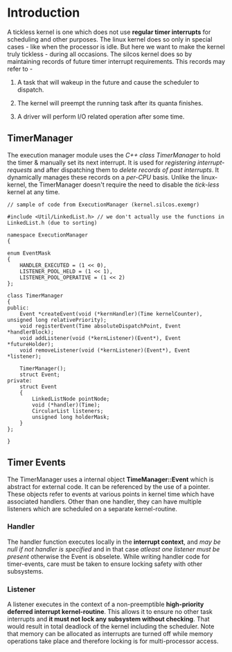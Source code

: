 # Introduction
A tickless kernel is one which does not use **regular timer interrupts** for scheduling and other purposes. The linux kernel does so only in special cases - like when the processor is idle. But here we want to make the kernel truly tickless - during all occasions. The silcos kernel does so by maintaining records of future timer interrupt requirements. This records may refer to -

1. A task that will wakeup in the future and cause the scheduler to dispatch.

2. The kernel will preempt the running task after its quanta finishes.

3. A driver will perform I/O related operation after some time.

## TimerManager
The execution manager module uses the _C++ class TimerManager_ to hold the timer & manually set its next interrupt. It is used for _registering interrupt-requests_ and after dispatching them to _delete records of past interrupts_. It dynamically manages these records on a _per-CPU_ basis. Unlike the linux-kernel, the TimerManager doesn't require the need to disable the _tick-less_ kernel at any time.
    
    // sample of code from ExecutionManager (kernel.silcos.exemgr)
    
    #include <Util/LinkedList.h> // we don't actually use the functions in LinkedList.h (due to sorting)
    
    namespace ExecutionManager
    { 
    
    enum EventMask
    {
    	HANDLER_EXECUTED = (1 << 0),
    	LISTENER_POOL_HELD = (1 << 1),
    	LISTENER_POOL_OPERATIVE = (1 << 2)
    };
    
    class TimerManager
    {
    public:
    	Event *createEvent(void (*kernHandler)(Time kernelCounter), unsigned long relativePriority);
    	void registerEvent(Time absoluteDispatchPoint, Event *handlerBlock);
    	void addListener(void (*kernListener)(Event*), Event *futureHolder);
    	void removeListener(void (*kernListener)(Event*), Event *listener);
    	
    	TimerManager();   	
    	struct Event;
    private:
    	struct Event
    	{
    		LinkedListNode pointNode;
    		void (*handler)(Time);
    		CircularList listeners;
    		unsigned long holderMask;
    	}
    };
    
    }
    
## Timer Events

The TimerManager uses a internal object **TimeManager::Event** which is abstract for external code. It can be referenced by the use of a pointer. These objects refer to events at various points in kernel time which have associated handlers. Other than one handler, they can have multiple listeners which are scheduled on a separate kernel-routine.

### Handler

The handler function executes locally in the **interrupt context**, and _may be null if not handler is specified_ and in that case _atleast one listener must be present_ otherwise the Event is obselete. While writing handler code for timer-events, care must be taken to ensure locking safety with other subsystems.

### Listener

A listener executes in the context of a non-preemptible **high-priority deferred interrupt kernel-routine**. This allows it to ensure no other task interrupts and **it must not lock any subsystem without checking**. That would result in total deadlock of the kernel including the scheduler. Note that memory can be allocated as interrupts are turned off while memory operations take place and therefore locking is for multi-processor access.